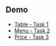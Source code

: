 ## Demo
 - [Table - Task 1](http://130.61.95.235/hw39/table/)
 - [Menu - Task 2](http://130.61.95.235/hw39/menu/)
 - [Price - Task 3](http://130.61.95.235/hw39/price/)